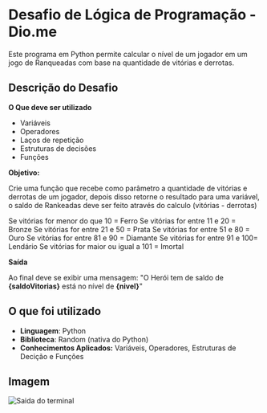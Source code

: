 # Desafio de Lógica de Programação - Dio.me
Este programa em Python permite calcular o nível de um jogador em um jogo de Ranqueadas com base na quantidade de vitórias e derrotas.

## Descrição do Desafio

**O Que deve ser utilizado**

- Variáveis
- Operadores
- Laços de repetição
- Estruturas de decisões
- Funções

**Objetivo:**

Crie uma função que recebe como parâmetro a quantidade de vitórias e derrotas de um jogador,
depois disso retorne o resultado para uma variável, o saldo de Rankeadas deve ser feito através do calculo (vitórias - derrotas)

Se vitórias for menor do que 10 = Ferro
Se vitórias for entre 11 e 20 = Bronze
Se vitórias for entre 21 e 50 = Prata
Se vitórias for entre 51 e 80 = Ouro
Se vitórias for entre 81 e 90 = Diamante
Se vitórias for entre 91 e 100= Lendário
Se vitórias for maior ou igual a 101 = Imortal

**Saída**

Ao final deve se exibir uma mensagem:
"O Herói tem de saldo de **{saldoVitorias}** está no nível de **{nivel}**"

## O que foi utilizado

- **Linguagem**: Python
- **Biblioteca**: Random (nativa do Python)
- **Conhecimentos Aplicados:** Variáveis, Operadores, Estruturas de Decição e Funções

## Imagem
![Saida do terminal](https://files.catbox.moe/oi2pgk.png)